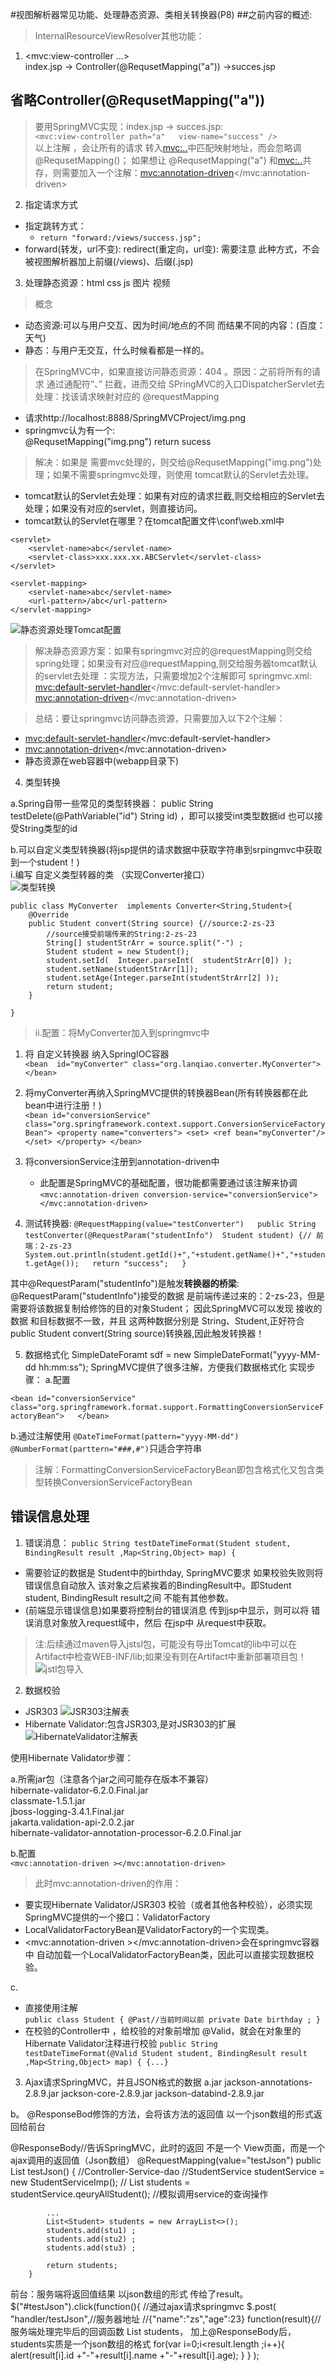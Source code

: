 #视图解析器常见功能、处理静态资源、类相关转换器(P8)
##之前内容的概述:
>InternalResourceViewResolver其他功能：  

1. <mvc:view-controller ...>  
index.jsp -> Controller(@RequsetMapping("a")) ->succes.jsp

## 省略Controller(@RequsetMapping("a"))
>要用SpringMVC实现：index.jsp -> succes.jsp:  
`<mvc:view-controller path="a"   view-name="success" />`  
以上注解 ，会让所有的请求 转入<mvc:..>中匹配映射地址，而会忽略调@RequsetMapping()；
如果想让 @RequsetMapping("a")  和<mvc:..>共存，则需要加入一个注解：<mvc:annotation-driven></mvc:annotation-driven>

2. 指定请求方式
 - 指定跳转方式：
   - `return "forward:/views/success.jsp";`
 - forward(转发，url不变):   redirect(重定向，url变): 需要注意 此种方式，不会被视图解析器加上前缀(/views)、后缀(.jsp)

3. 处理静态资源：html css js  图片 视频  
>概念 
   - 动态资源:可以与用户交互、因为时间/地点的不同 而结果不同的内容：(百度：天气)
   - 静态：与用户无交互，什么时候看都是一样的。  
>在SpringMVC中，如果直接访问静态资源：404 。原因：之前将所有的请求 通过通配符“、” 拦截，进而交给 SPringMVC的入口DispatcherServlet去处理：找该请求映射对应的 @requestMapping
   - 请求http://localhost:8888/SpringMVCProject/img.png
   - springmvc认为有一个:  
       @RequsetMapping("img.png")
           return sucess  
>解决：如果是 需要mvc处理的，则交给@RequsetMapping("img.png")处理；如果不需要springmvc处理，则使用 tomcat默认的Servlet去处理。
- tomcat默认的Servlet去处理：如果有对应的请求拦截,则交给相应的Servlet去处理；如果没有对应的servlet，则直接访问。
- tomcat默认的Servlet在哪里？在tomcat配置文件\conf\web.xml中
>
    <servlet>
        <servlet-name>abc</servlet-name>
        <servlet-class>xxx.xxx.xx.ABCServlet</servlet-class>
    </servlet>
	
    <servlet-mapping>
        <servlet-name>abc</servlet-name>
        <url-pattern>/abc</url-pattern>
    </servlet-mapping>
![静态资源处理Tomcat配置](MvcViewController/静态资源处理Tomcat配置.png)

>解决静态资源方案：如果有springmvc对应的@requestMapping则交给spring处理；如果没有对应@requestMapping,则交给服务器tomcat默认的servlet去处理  ：实现方法，只需要增加2个注解即可 springmvc.xml:  
<mvc:default-servlet-handler></mvc:default-servlet-handler>
<mvc:annotation-driven></mvc:annotation-driven>

>总结：要让springmvc访问静态资源，只需要加入以下2个注解：
- <mvc:default-servlet-handler></mvc:default-servlet-handler>
- <mvc:annotation-driven></mvc:annotation-driven>
- 静态资源在web容器中(webapp目录下)

4. 类型转换

a.Spring自带一些常见的类型转换器：
public String  testDelete(@PathVariable("id") String id) ，即可以接受int类型数据id  也可以接受String类型的id


b.可以自定义类型转换器(将jsp提供的请求数据中获取字符串到srpingmvc中获取到一个student！)  
i.编写 自定义类型转器的类 （实现Converter接口）  
![类型转换](MvcViewController/类型转换.png)

    public class MyConverter  implements Converter<String,Student>{
        @Override
        public Student convert(String source) {//source:2-zs-23
            //source接受前端传来的String:2-zs-23
            String[] studentStrArr = source.split("-") ;
            Student student = new Student();
            student.setId(  Integer.parseInt(  studentStrArr[0]) );
            student.setName(studentStrArr[1]);
            student.setAge(Integer.parseInt(studentStrArr[2] ));
            return student;
        }
    
    }

>ii.配置：将MyConverter加入到springmvc中  
1. 将 自定义转换器 纳入SpringIOC容器  
`<bean  id="myConverter" class="org.lanqiao.converter.MyConverter"></bean>`
	
2. 将myConverter再纳入SpringMVC提供的转换器Bean(所有转换器都在此bean中进行注册！)   
`
    <bean id="conversionService"  class="org.springframework.context.support.ConversionServiceFactoryBean">
        <property name="converters">
            <set>
                <ref bean="myConverter"/>
            </set>
        </property>
    </bean>
    `
3. 将conversionService注册到annotation-driven中  
   - 此配置是SpringMVC的基础配置，很功能都需要通过该注解来协调  
   `<mvc:annotation-driven conversion-service="conversionService"></mvc:annotation-driven>`

4. 测试转换器:
`@RequestMapping(value="testConverter")  
public String testConverter(@RequestParam("studentInfo")  Student student) {// 前端：2-zs-23  
            System.out.println(student.getId()+","+student.getName()+","+student.getAge());  
            return "success";  
        }  
`

其中@RequestParam("studentInfo")是触发**转换器的桥梁**:  
@RequestParam("studentInfo")接受的数据 是前端传递过来的：2-zs-23，但是 需要将该数据复制给修饰的目的对象Student；
因此SpringMVC可以发现 接收的数据 和目标数据不一致，并且 这两种数据分别是 String、Student,正好符合public Student convert(String source)转换器,因此触发转换器！


5. 数据格式化
SimpleDateForamt sdf = new SimpleDateFormat("yyyy-MM-dd  hh:mm:ss");
SpringMVC提供了很多注解，方便我们数据格式化
实现步骤：
a.配置
<!-- 配置 数据格式化 注解 所依赖的bean -->
`<bean id="conversionService" class="org.springframework.format.support.FormattingConversionServiceFactoryBean">  
</bean>`

b.通过注解使用
`@DateTimeFormat(pattern="yyyy-MM-dd")  
@NumberFormat(parttern="###,#")`只适合字符串
>注解：FormattingConversionServiceFactoryBean即包含格式化又包含类型转换ConversionServiceFactoryBean


## 错误信息处理
1. 错误消息：
`public String testDateTimeFormat(Student student, BindingResult result ,Map<String,Object> map) {`
- 需要验证的数据是 Student中的birthday, SpringMVC要求 如果校验失败则将错误信息自动放入 该对象之后紧挨着的BindingResult中。即Student student, BindingResult result之间 不能有其他参数。
- (前端显示错误信息)如果要将控制台的错误消息 传到jsp中显示，则可以将 错误消息对象放入request域中，然后 在jsp中 从request中获取。

> 注:后续通过maven导入jstsl包，可能没有导出Tomcat的lib中可以在Artifact中检查WEB-INF/lib;如果没有则在Artifact中重新部署项目包！
![jstl包导入](MvcViewController/jstl包导入.png)


2. 数据校验
- JSR303
![JSR303注解表](MvcViewController/JSR303注解表.png)
- Hibernate Validator:包含JSR303,是对JSR303的扩展
![HibernateValidator注解表](MvcViewController/HibernateValidator.png)

使用Hibernate Validator步骤：

a.所需jar包（注意各个jar之间可能存在版本不兼容）  
hibernate-validator-6.2.0.Final.jar  
classmate-1.5.1.jar  
jboss-logging-3.4.1.Final.jar  
jakarta.validation-api-2.0.2.jar  
hibernate-validator-annotation-processor-6.2.0.Final.jar  

b.配置  
`<mvc:annotation-driven ></mvc:annotation-driven>`  
>此时mvc:annotation-driven的作用：
- 要实现Hibernate Validator/JSR303 校验（或者其他各种校验），必须实现SpringMVC提供的一个接口：ValidatorFactory  
- LocalValidatorFactoryBean是ValidatorFactory的一个实现类。  
- <mvc:annotation-driven ></mvc:annotation-driven>会在springmvc容器中 自动加载一个LocalValidatorFactoryBean类，因此可以直接实现数据校验。

c.
- 直接使用注解  
`public class Student {
    @Past//当前时间以前
    private Date birthday ;
}`
- 在校验的Controller中 ，给校验的对象前增加 @Valid，就会在对象里的Hibernate Validator注释进行校验
`public String testDateTimeFormat(@Valid Student student, BindingResult result ,Map<String,Object> map) {
{...}`


3. Ajax请求SpringMVC，并且JSON格式的数据
a.jar
jackson-annotations-2.8.9.jar
jackson-core-2.8.9.jar
jackson-databind-2.8.9.jar


b。
@ResponseBod修饰的方法，会将该方法的返回值 以一个json数组的形式返回给前台

@ResponseBody//告诉SpringMVC，此时的返回 不是一个 View页面，而是一个 ajax调用的返回值（Json数组）
@RequestMapping(value="testJson")
public List<Student> testJson() {
//Controller-Service-dao
//StudentService studentService = new StudentServiceImp();
//			List<Student> students =  studentService.qeuryAllStudent();
//模拟调用service的查询操作

			...
			List<Student> students = new ArrayList<>();
			students.add(stu1) ;
			students.add(stu2) ;
			students.add(stu3) ;
			
			return students;
		}


前台：服务端将返回值结果 以json数组的形式 传给了result。
$("#testJson").click(function(){
//通过ajax请求springmvc
$.post(
"handler/testJson",//服务器地址
//{"name":"zs","age":23}
function(result){//服务端处理完毕后的回调函数 List<Student> students， 加上@ResponseBody后， students实质是一个json数组的格式
for(var i=0;i<result.length ;i++){
alert(result[i].id +"-"+result[i].name +"-"+result[i].age);
}
}
);


